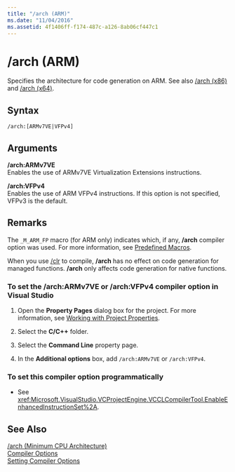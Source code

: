 ```yaml
---
title: "/arch (ARM)"
ms.date: "11/04/2016"
ms.assetid: 4f1406ff-f174-487c-a126-8ab06cf447c1
---
```

# /arch (ARM)

Specifies the architecture for code generation on ARM. See also [/arch (x86)](arch-x86.md) and [/arch (x64)](arch-x64.md).

## Syntax

```
/arch:[ARMv7VE|VFPv4]
```

## Arguments

**/arch:ARMv7VE**<br/>
Enables the use of ARMv7VE Virtualization Extensions instructions.

**/arch:VFPv4**<br/>
Enables the use of ARM VFPv4 instructions. If this option is not specified, VFPv3 is the default.

## Remarks

The `_M_ARM_FP` macro (for ARM only) indicates which, if any, **/arch** compiler option was used. For more information, see [Predefined Macros](../../preprocessor/predefined-macros.md).

When you use [/clr](clr-common-language-runtime-compilation.md) to compile, **/arch** has no effect on code generation for managed functions. **/arch** only affects code generation for native functions.

### To set the /arch:ARMv7VE or /arch:VFPv4 compiler option in Visual Studio

1. Open the **Property Pages** dialog box for the project. For more information, see [Working with Project Properties](../working-with-project-properties.md).

1. Select the **C/C++** folder.

1. Select the **Command Line** property page.

1. In the **Additional options** box, add `/arch:ARMv7VE` or `/arch:VFPv4`.

### To set this compiler option programmatically

- See <xref:Microsoft.VisualStudio.VCProjectEngine.VCCLCompilerTool.EnableEnhancedInstructionSet%2A>.

## See Also

[/arch (Minimum CPU Architecture)](arch-minimum-cpu-architecture.md)<br/>
[Compiler Options](compiler-options.md)<br/>
[Setting Compiler Options](setting-compiler-options.md)